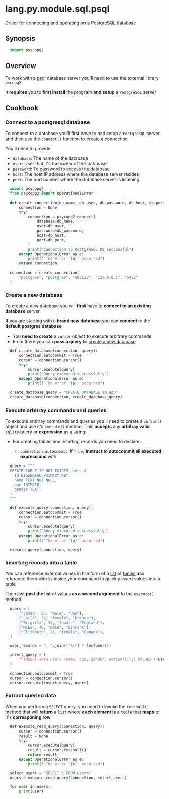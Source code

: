 # lang.py.module.sql.psql

Driver for connecting and operating on a PostgreSQL database

## Synopsis

```py
  import psycopg2
```

## Overview

To work with a [psql](./zfos.md) database server you'll need to use the
external library `pscopg2`

It **requires** you to **first install** the program **and setup** a
`PostgreSQL` server

## Cookbook

### Connect to a postgresql database

To connect to a database you'll first have to had setup a `PostgreSQL` server
and then use the `connect()` function to create a connection

You'll need to provide:

- `database`: The name of the database
- `user`: User that it's the owner of the database
- `password`: To password to access the database
- `host`: The host IP address where the database server resides
- `port`: The port number where the database server is listening

```py
  import psycopg2
  from psycopg2 import OperationalError

  def create_connection(db_name, db_user, db_password, db_host, db_port):
      connection = None
      try:
          connection = psycopg2.connect(
              database=db_name,
              user=db_user,
              password=db_password,
              host=db_host,
              port=db_port,
          )
          print("Connection to PostgreSQL DB successful")
      except OperationalError as e:
          print(f"The error '{e}' occurred")
      return connection

  connection = create_connection(
      "postgres", "postgres", "abc123", "127.0.0.1", "5432"
  )
```

### Create a new database

To create a new database you will **first** have to **connect to an existing
database** server.

**If** you are starting with a **brand new database** you can **connect** to the
**default postgres database**

- You **need to create** a `cursor` object to execute arbitrary commands
- From there you can **pass a query** to [create a new database](./pvd1.md)

```py
  def create_database(connection, query):
      connection.autocommit = True
      cursor = connection.cursor()
      try:
          cursor.execute(query)
          print("Query executed successfully")
      except OperationalError as e:
          print(f"The error '{e}' occurred")

  create_database_query = "CREATE DATABASE sm_app"
  create_database(connection, create_database_query)
```

### Execute arbitray commands and queries

To execute arbitray commands and queries you'll need to create a `cursor()`
object and use it's `execute()` method. This **accepts** any **arbitray valid**
`sqlite` query or **expression** as a [string](./4t3v.md)

- For creating tables and inserting records you need to declare:

  - `connection.autocommit`: If `True`, **instruct** to **autocommit all executed
    expressions** with

```py
  query = """
  CREATE TABLE IF NOT EXISTS users (
    id BIGSERIAL PRIMARY KEY,
    name TEXT NOT NULL,
    age INTEGER,
    gender TEXT,
  )
  """

  def execute_query(connection, query):
      connection.autocommit = True
      cursor = connection.cursor()
      try:
          cursor.execute(query)
          print("Query executed successfully")
      except OperationalError as e:
          print(f"The error '{e}' occurred")

  execute_query(connection, query)
```

### Inserting records into a table

You can reference external values in the form of a [list](./7cxo.md) of
[tuples](./hsr4.md) and reference them with `%s` inside your command to quickly
insert values into a table

Then just **past the list** of values **as a second argument** to the
`execute()` method

```py
  users = [
      ("James", 25, "male", "USA"),
      ("Leila", 32, "female", "France"),
      ("Brigitte", 35, "female", "England"),
      ("Mike", 40, "male", "Denmark"),
      ("Elizabeth", 21, "female", "Canada"),
  ]

  user_records = ", ".join(["%s"] * len(users))

  insert_query = (
      f"INSERT INTO users (name, age, gender, nationality) VALUES ({user_records})"
  )

  connection.autocommit = True
  cursor = connection.cursor()
  cursor.execute(insert_query, users)
```

### Extract queried data

When you perform a `SELECT` query, you need to invoke the `fetchall()` method
that will **return** a `list` where **each element is** a `tuple` that **maps**
to it's **corresponing row**

```py
  def execute_read_query(connection, query):
      cursor = connection.cursor()
      result = None
      try:
          cursor.execute(query)
          result = cursor.fetchall()
          return result
      except OperationalError as e:
          print(f"The error '{e}' occurred")

  select_users = "SELECT * FROM users"
  users = execute_read_query(connection, select_users)

  for user in users:
      print(user)
```
